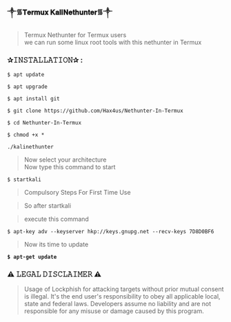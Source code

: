 ### ༒︎᯾𝐓𝐞𝐫𝐦𝐮𝐱 𝐊𝐚𝐥𝐢𝐍𝐞𝐭𝐡𝐮𝐧𝐭𝐞𝐫᯾༒︎

> Termux Nethunter for Termux users  
> we can run some linux root tools with this nethunter in Termux  

### ✰𝙸𝙽𝚂𝚃𝙰𝙻𝙻𝙰𝚃𝙸𝙾𝙽✰ :  
```
$ apt update   
```
```
$ apt upgrade  
```
```
$ apt install git  
```
```
$ git clone https://github.com/Hax4us/Nethunter-In-Termux 
```
```
$ cd Nethunter-In-Termux  
```
```
$ chmod +x *  
```
```
./kalinethunter  
```

> Now select your architecture   
> Now type this command to start   
```
$ startkali
```
> Compulsory Steps For First Time Use  

> So after startkali  

> execute this command  
```
$ apt-key adv --keyserver hkp://keys.gnupg.net --recv-keys 7D8D0BF6  
```
> Now its time to update 

 **`$ apt-get update`**

### ⚠️ 𝙻𝙴𝙶𝙰𝙻 𝙳𝙸𝚂𝙲𝙻𝙰𝙸𝙼𝙴𝚁 ⚠️ 
> Usage of Lockphish for attacking targets without prior mutual consent is illegal. It's the end user's responsibility to obey all applicable local, state and federal laws. Developers assume no liability and are not responsible for any misuse or damage caused by this program.
